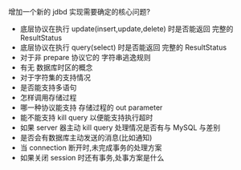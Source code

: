 增加一个新的 jdbd 实现需要确定的核心问题?

* 底层协议在执行 update(insert,update,delete) 时是否能返回 完整的 ResultStatus
* 底层协议在执行 query(select) 时是否能返回 完整的 ResultStatus
* 对于非 prepare 协议它的 字符串逃逸规则
* 有无 数据库时区的概念
* 对于字符集的支持情况
* 是否能支持多语句
* 怎样调用存储过程
* 哪一种协议能支持 存储过程的 out parameter
* 能不能支持 kill query 以便能支持执行超时
* 如果 server 器主动 kill query 处理情况是否有与 MySQL 与差别
* 是否会有数据库主动发送的消息(比如通知)
* 当 connection 断开时,未完成事务的处理方案
* 如果关闭 session 时还有事务,处事方案是什么